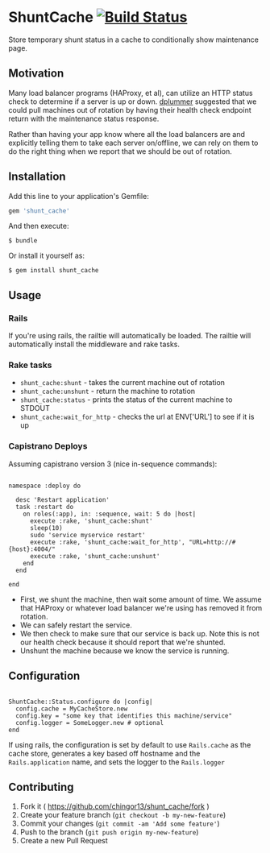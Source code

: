 # ShuntCache [![Build Status](https://travis-ci.org/chingor13/shunt_cache.png)](https://travis-ci.org/chingor13/shunt_cache)

Store temporary shunt status in a cache to conditionally show maintenance page.

## Motivation

Many load balancer programs (HAProxy, et al), can utilize an HTTP status check to determine if a server is up or down. [dplummer](https://github.com/dplummer) suggested that we could pull machines out of rotation by having their health check endpoint return with the maintenance status response.

Rather than having your app know where all the load balancers are and explicitly telling them to take each server on/offline, we can rely on them to do the right thing when we report that we should be out of rotation.

## Installation

Add this line to your application's Gemfile:

```ruby
gem 'shunt_cache'
```

And then execute:

    $ bundle

Or install it yourself as:

    $ gem install shunt_cache

## Usage

### Rails

If you're using rails, the railtie will automatically be loaded. The railtie will automatically install the middleware and rake tasks.

### Rake tasks

* `shunt_cache:shunt` - takes the current machine out of rotation
* `shunt_cache:unshunt` - return the machine to rotation
* `shunt_cache:status` - prints the status of the current machine to STDOUT
* `shunt_cache:wait_for_http` - checks the url at ENV['URL'] to see if it is up

### Capistrano Deploys

Assuming capistrano version 3 (nice in-sequence commands):

```

namespace :deploy do

  desc 'Restart application'
  task :restart do
    on roles(:app), in: :sequence, wait: 5 do |host|
      execute :rake, 'shunt_cache:shunt'
      sleep(10)
      sudo 'service myservice restart'
      execute :rake, 'shunt_cache:wait_for_http', "URL=http://#{host}:4004/"
      execute :rake, 'shunt_cache:unshunt'
    end
  end

end

```

* First, we shunt the machine, then wait some amount of time. We assume that HAProxy or whatever load balancer we're using has removed it from rotation.
* We can safely restart the service. 
* We then check to make sure that our service is back up. Note this is not our health check because it should report that we're shunted.
* Unshunt the machine because we know the service is running.

## Configuration

```

ShuntCache::Status.configure do |config|
  config.cache = MyCacheStore.new
  config.key = "some key that identifies this machine/service"
  config.logger = SomeLogger.new # optional
end

```

If using rails, the configuration is set by default to use `Rails.cache` as the cache store, generates a key based off hostname and the `Rails.application` name, and sets the logger to the `Rails.logger`

## Contributing

1. Fork it ( https://github.com/chingor13/shunt_cache/fork )
2. Create your feature branch (`git checkout -b my-new-feature`)
3. Commit your changes (`git commit -am 'Add some feature'`)
4. Push to the branch (`git push origin my-new-feature`)
5. Create a new Pull Request
